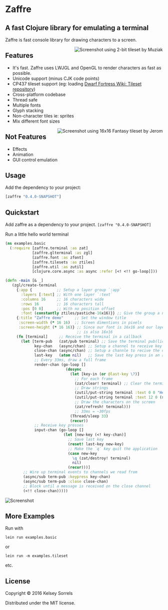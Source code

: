 # Zaffre

## A fast Clojure library for emulating a terminal

Zaffre is fast console library for drawing characters to a screen.

<img src="https://cloud.githubusercontent.com/assets/1139945/14769786/a4815352-0a15-11e6-8d01-38d650a0a212.png" alt="Screenshot using 2-bit tileset by Muziak" title="Screenshot using 2-bit tileset by Muziak" align="right" />

## Features
  * It's fast. Zaffre uses LWJGL and OpenGL to render characters as fast as possible.
  * Unicode support (minus CJK code points)
  * CP437 tileset support (eg: loading [Dwarf Fortress Wiki: Tileset repository](http://dwarffortresswiki.org/index.php/Tileset_repository))
  * Cross-platform codebase
  * Thread safe
  * Multiple fonts
  * Glyph stacking
  * Non-character tiles ie: sprites
  * Mix different font sizes

<img src="https://cloud.githubusercontent.com/assets/1139945/14769784/a40b1aa2-0a15-11e6-9252-8d6598e697bb.png" alt="Screenshot using 16x16 Fantasy tileset by Jerom" title="Screenshot using 16x16 Fantasy tileset by Jerom" align="right" />

## Not Features
  * Effects
  * Animation
  * GUI control emulation

## Usage

Add the dependency to your project:

```clojure
[zaffre "0.4.0-SNAPSHOT"]
```

## Quickstart

Add zaffre as a dependency to your project. `[zaffre "0.4.0-SNAPSHOT]`

Run a little hello world terminal

```clojure
(ns examples.basic
  (:require [zaffre.terminal :as zat]
            [zaffre.glterminal :as zgl]
            [zaffre.font :as zfont]
            [zaffre.tilesets :as ztiles]
            [zaffre.util :as zutil]
            [clojure.core.async :as async :refer [<! <!! go-loop]]))

(defn -main [& _]
   (zgl/create-terminal
     {:app {           ;; Setup a layer group `:app`
       :layers [:text] ;; With one layer `:text`
       :columns 16     ;; 16 characters wide
       :rows 16        ;; 16 characters tall
       :pos [0 0]      ;; With no position offset
       :font (constantly ztiles/pastiche-16x16)}} ;; Give the group a nice font
     {:title "Zaffre demo"     ;; Set the window title
      :screen-width (* 16 16)  ;; Screen dimentions in pixels
      :screen-height (* 16 16)} ;; Since our font is 16x16 and our layer group
                                ;; is also 16x16
     (fn [terminal]     ;; Receive the terminal in a callback
       (let [term-pub   (zat/pub terminal) ;; Save the terminal pub(lication)
             key-chan   (async/chan) ;; Setup a channel to receive key presses
             close-chan (async/chan) ;; Setup a channle to recive the close message
             last-key   (atom nil)   ;; Save the last key press in an atom
             ;; Every 33ms, draw a full frame
             render-chan (go-loop []
                           (dosync
                             (let [key-in (or @last-key \?)]
                               ;; For each frame
                               (zat/clear! terminal) ;; Clear the terminal
                               ;; Draw strings
                               (zutil/put-string terminal :text 0 0 "Hello world")
                               (zutil/put-string terminal :text 12 0 (str key-in))
                               ;; Draw the characters on the screen
                               (zat/refresh! terminal)))
                               ;; 33ms = ~30fps
                             (Thread/sleep 33)
                             (recur))
             ;; Receive key presses
             input-chan (go-loop []
                          (let [new-key (<! key-chan)]
                            ;; Save last key
                            (reset! last-key new-key)
                            ;; Make the `q` key quit the application
                            (case new-key
                              \q (zat/destroy! terminal)
                              nil)
                            (recur)))]
        ;; Wire up terminal events to channels we read from
        (async/sub term-pub :keypress key-chan)
        (async/sub term-pub :close close-chan)
        ;; Block until a message is received on the close channel
        (<!! close-chan)))))
```


<img src="https://cloud.githubusercontent.com/assets/1139945/14769783/a3f2141c-0a15-11e6-9103-be02a9809c8c.png" alt="Screenshot" title="" />

## More Examples

Run with

`lein run examples.basic`

or

`lein run -m examples.tileset`

etc.


## License

Copyright © 2016 Kelsey Sorrels

Distributed under the MIT license.
